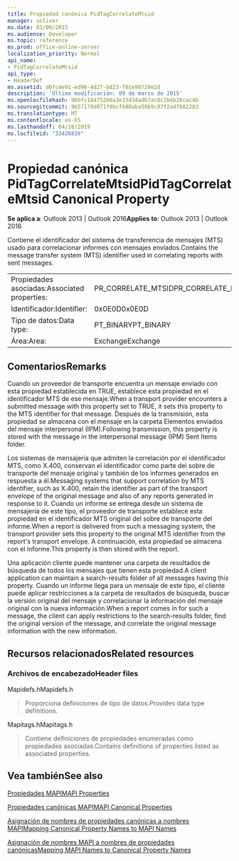 ```yaml
---
title: Propiedad canónica PidTagCorrelateMtsid
manager: soliver
ms.date: 03/09/2015
ms.audience: Developer
ms.topic: reference
ms.prod: office-online-server
localization_priority: Normal
api_name:
- PidTagCorrelateMtsid
api_type:
- HeaderDef
ms.assetid: d0fc4e91-ed90-4d27-bd23-f01e99728e2d
description: 'Última modificación: 09 de marzo de 2015'
ms.openlocfilehash: 96bfc184752b6a3e15434ad67ac8c2b4b26cac4b
ms.sourcegitcommit: 8657170d071f9bcf680aba50b9c07f2a4fb82283
ms.translationtype: MT
ms.contentlocale: es-ES
ms.lasthandoff: 04/28/2019
ms.locfileid: "33426838"
---
```

# <a name="pidtagcorrelatemtsid-canonical-property"></a><span data-ttu-id="e620d-103">Propiedad canónica PidTagCorrelateMtsid</span><span class="sxs-lookup"><span data-stu-id="e620d-103">PidTagCorrelateMtsid Canonical Property</span></span>

  
  
<span data-ttu-id="e620d-104">**Se aplica a**: Outlook 2013 | Outlook 2016</span><span class="sxs-lookup"><span data-stu-id="e620d-104">**Applies to**: Outlook 2013 | Outlook 2016</span></span> 
  
<span data-ttu-id="e620d-105">Contiene el identificador del sistema de transferencia de mensajes (MTS) usado para correlacionar informes con mensajes enviados.</span><span class="sxs-lookup"><span data-stu-id="e620d-105">Contains the message transfer system (MTS) identifier used in correlating reports with sent messages.</span></span>
  
|||
|:-----|:-----|
|<span data-ttu-id="e620d-106">Propiedades asociadas:</span><span class="sxs-lookup"><span data-stu-id="e620d-106">Associated properties:</span></span>  <br/> |<span data-ttu-id="e620d-107">PR_CORRELATE_MTSID</span><span class="sxs-lookup"><span data-stu-id="e620d-107">PR_CORRELATE_MTSID</span></span>  <br/> |
|<span data-ttu-id="e620d-108">Identificador:</span><span class="sxs-lookup"><span data-stu-id="e620d-108">Identifier:</span></span>  <br/> |<span data-ttu-id="e620d-109">0x0E0D</span><span class="sxs-lookup"><span data-stu-id="e620d-109">0x0E0D</span></span>  <br/> |
|<span data-ttu-id="e620d-110">Tipo de datos:</span><span class="sxs-lookup"><span data-stu-id="e620d-110">Data type:</span></span>  <br/> |<span data-ttu-id="e620d-111">PT_BINARY</span><span class="sxs-lookup"><span data-stu-id="e620d-111">PT_BINARY</span></span>  <br/> |
|<span data-ttu-id="e620d-112">Área:</span><span class="sxs-lookup"><span data-stu-id="e620d-112">Area:</span></span>  <br/> |<span data-ttu-id="e620d-113">Exchange</span><span class="sxs-lookup"><span data-stu-id="e620d-113">Exchange</span></span>  <br/> |
   
## <a name="remarks"></a><span data-ttu-id="e620d-114">Comentarios</span><span class="sxs-lookup"><span data-stu-id="e620d-114">Remarks</span></span>

<span data-ttu-id="e620d-115">Cuando un proveedor de transporte encuentra un mensaje enviado con esta propiedad establecida en TRUE, establece esta propiedad en el identificador MTS de ese mensaje.</span><span class="sxs-lookup"><span data-stu-id="e620d-115">When a transport provider encounters a submitted message with this property set to TRUE, it sets this property to the MTS identifier for that message.</span></span> <span data-ttu-id="e620d-116">Después de la transmisión, esta propiedad se almacena con el mensaje en la carpeta Elementos enviados del mensaje interpersonal (IPM).</span><span class="sxs-lookup"><span data-stu-id="e620d-116">Following transmission, this property is stored with the message in the interpersonal message (IPM) Sent Items folder.</span></span>
  
<span data-ttu-id="e620d-117">Los sistemas de mensajería que admiten la correlación por el identificador MTS, como X.400, conservan el identificador como parte del sobre de transporte del mensaje original y también de los informes generados en respuesta a él.</span><span class="sxs-lookup"><span data-stu-id="e620d-117">Messaging systems that support correlation by MTS identifier, such as X.400, retain the identifier as part of the transport envelope of the original message and also of any reports generated in response to it.</span></span> <span data-ttu-id="e620d-118">Cuando un informe se entrega desde un sistema de mensajería de este tipo, el proveedor de transporte establece esta propiedad en el identificador MTS original del sobre de transporte del informe.</span><span class="sxs-lookup"><span data-stu-id="e620d-118">When a report is delivered from such a messaging system, the transport provider sets this property to the original MTS identifier from the report's transport envelope.</span></span> <span data-ttu-id="e620d-119">A continuación, esta propiedad se almacena con el informe.</span><span class="sxs-lookup"><span data-stu-id="e620d-119">This property is then stored with the report.</span></span>
  
<span data-ttu-id="e620d-120">Una aplicación cliente puede mantener una carpeta de resultados de búsqueda de todos los mensajes que tienen esta propiedad.</span><span class="sxs-lookup"><span data-stu-id="e620d-120">A client application can maintain a search-results folder of all messages having this property.</span></span> <span data-ttu-id="e620d-121">Cuando un informe llega para un mensaje de este tipo, el cliente puede aplicar restricciones a la carpeta de resultados de búsqueda, buscar la versión original del mensaje y correlacionar la información del mensaje original con la nueva información.</span><span class="sxs-lookup"><span data-stu-id="e620d-121">When a report comes in for such a message, the client can apply restrictions to the search-results folder, find the original version of the message, and correlate the original message information with the new information.</span></span>
  
## <a name="related-resources"></a><span data-ttu-id="e620d-122">Recursos relacionados</span><span class="sxs-lookup"><span data-stu-id="e620d-122">Related resources</span></span>

### <a name="header-files"></a><span data-ttu-id="e620d-123">Archivos de encabezado</span><span class="sxs-lookup"><span data-stu-id="e620d-123">Header files</span></span>

<span data-ttu-id="e620d-124">Mapidefs.h</span><span class="sxs-lookup"><span data-stu-id="e620d-124">Mapidefs.h</span></span>
  
> <span data-ttu-id="e620d-125">Proporciona definiciones de tipo de datos.</span><span class="sxs-lookup"><span data-stu-id="e620d-125">Provides data type definitions.</span></span>
    
<span data-ttu-id="e620d-126">Mapitags.h</span><span class="sxs-lookup"><span data-stu-id="e620d-126">Mapitags.h</span></span>
  
> <span data-ttu-id="e620d-127">Contiene definiciones de propiedades enumeradas como propiedades asociadas.</span><span class="sxs-lookup"><span data-stu-id="e620d-127">Contains definitions of properties listed as associated properties.</span></span>
    
## <a name="see-also"></a><span data-ttu-id="e620d-128">Vea también</span><span class="sxs-lookup"><span data-stu-id="e620d-128">See also</span></span>



[<span data-ttu-id="e620d-129">Propiedades MAPI</span><span class="sxs-lookup"><span data-stu-id="e620d-129">MAPI Properties</span></span>](mapi-properties.md)
  
[<span data-ttu-id="e620d-130">Propiedades canónicas MAPI</span><span class="sxs-lookup"><span data-stu-id="e620d-130">MAPI Canonical Properties</span></span>](mapi-canonical-properties.md)
  
[<span data-ttu-id="e620d-131">Asignación de nombres de propiedades canónicas a nombres MAPI</span><span class="sxs-lookup"><span data-stu-id="e620d-131">Mapping Canonical Property Names to MAPI Names</span></span>](mapping-canonical-property-names-to-mapi-names.md)
  
[<span data-ttu-id="e620d-132">Asignación de nombres MAPI a nombres de propiedades canónicas</span><span class="sxs-lookup"><span data-stu-id="e620d-132">Mapping MAPI Names to Canonical Property Names</span></span>](mapping-mapi-names-to-canonical-property-names.md)


